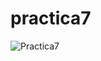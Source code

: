 # practica7
![Practica7](https://github.com/user-attachments/assets/f161cf9e-8c3a-401b-b864-213b86542e6a)
